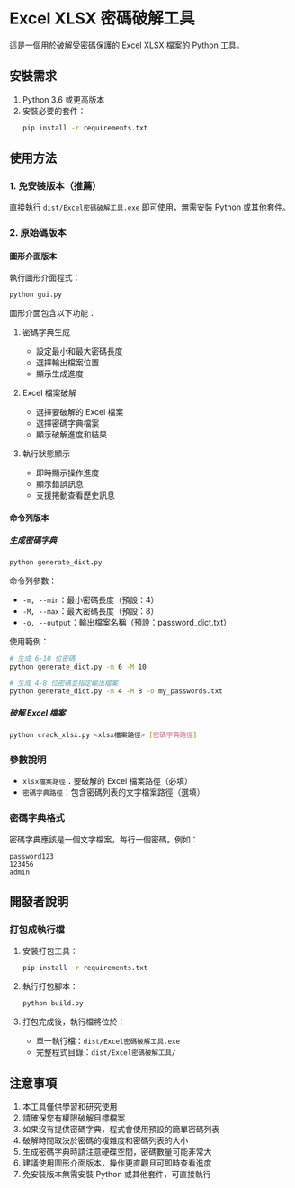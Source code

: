 # Excel XLSX 密碼破解工具

這是一個用於破解受密碼保護的 Excel XLSX 檔案的 Python 工具。

## 安裝需求

1. Python 3.6 或更高版本
2. 安裝必要的套件：
   ```bash
   pip install -r requirements.txt
   ```

## 使用方法

### 1. 免安裝版本（推薦）

直接執行 `dist/Excel密碼破解工具.exe` 即可使用，無需安裝 Python 或其他套件。

### 2. 原始碼版本

#### 圖形介面版本
執行圖形介面程式：
```bash
python gui.py
```

圖形介面包含以下功能：
1. 密碼字典生成
   - 設定最小和最大密碼長度
   - 選擇輸出檔案位置
   - 顯示生成進度

2. Excel 檔案破解
   - 選擇要破解的 Excel 檔案
   - 選擇密碼字典檔案
   - 顯示破解進度和結果

3. 執行狀態顯示
   - 即時顯示操作進度
   - 顯示錯誤訊息
   - 支援捲動查看歷史訊息

#### 命令列版本

##### 生成密碼字典
```bash
python generate_dict.py
```

命令列參數：
- `-m, --min`：最小密碼長度（預設：4）
- `-M, --max`：最大密碼長度（預設：8）
- `-o, --output`：輸出檔案名稱（預設：password_dict.txt）

使用範例：
```bash
# 生成 6-10 位密碼
python generate_dict.py -m 6 -M 10

# 生成 4-8 位密碼並指定輸出檔案
python generate_dict.py -m 4 -M 8 -o my_passwords.txt
```

##### 破解 Excel 檔案
```bash
python crack_xlsx.py <xlsx檔案路徑> [密碼字典路徑]
```

### 參數說明
- `xlsx檔案路徑`：要破解的 Excel 檔案路徑（必填）
- `密碼字典路徑`：包含密碼列表的文字檔案路徑（選填）

### 密碼字典格式
密碼字典應該是一個文字檔案，每行一個密碼。例如：
```
password123
123456
admin
```

## 開發者說明

### 打包成執行檔

1. 安裝打包工具：
   ```bash
   pip install -r requirements.txt
   ```

2. 執行打包腳本：
   ```bash
   python build.py
   ```

3. 打包完成後，執行檔將位於：
   - 單一執行檔：`dist/Excel密碼破解工具.exe`
   - 完整程式目錄：`dist/Excel密碼破解工具/`

## 注意事項
1. 本工具僅供學習和研究使用
2. 請確保您有權限破解目標檔案
3. 如果沒有提供密碼字典，程式會使用預設的簡單密碼列表
4. 破解時間取決於密碼的複雜度和密碼列表的大小
5. 生成密碼字典時請注意硬碟空間，密碼數量可能非常大
6. 建議使用圖形介面版本，操作更直觀且可即時查看進度
7. 免安裝版本無需安裝 Python 或其他套件，可直接執行 
